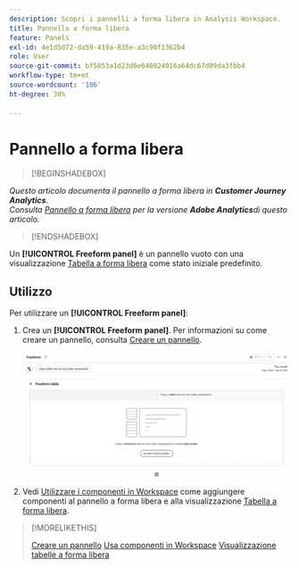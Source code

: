 ```yaml
---
description: Scopri i pannelli a forma libera in Analysis Workspace.
title: Pannello a forma libera
feature: Panels
exl-id: 4e1d5d72-da59-419a-835e-a3c90f1362b4
role: User
source-git-commit: bf5853a1d23d6e648024016a64dc67d09da3fbb4
workflow-type: tm+mt
source-wordcount: '106'
ht-degree: 30%

---
```


# Pannello a forma libera


>[!BEGINSHADEBOX]

*Questo articolo documenta il pannello a forma libera in **Customer Journey Analytics**.<br/>Consulta [Pannello a forma libera](https://experienceleague.adobe.com/en/docs/analytics/analyze/analysis-workspace/panels/freeform-panel) per la versione **Adobe Analytics**di questo articolo.*

>[!ENDSHADEBOX]


Un **[!UICONTROL Freeform panel]** è un pannello vuoto con una visualizzazione [Tabella a forma libera](/help/analysis-workspace/visualizations/freeform-table/freeform-table.md) come stato iniziale predefinito.

## Utilizzo

Per utilizzare un **[!UICONTROL Freeform panel]**:

1. Crea un **[!UICONTROL Freeform panel]**. Per informazioni su come creare un pannello, consulta [Creare un pannello](panels.md#create-a-panel).

   ![Pannello a forma libera predefinito che mostra un pannello vuoto con una tabella a forma libera.](assets/freeform-panel.png)

1. Vedi [Utilizzare i componenti in Workspace](/help/components/use-components-in-workspace.md) come aggiungere componenti al pannello a forma libera e alla visualizzazione [Tabella a forma libera](/help/analysis-workspace/visualizations/freeform-table/freeform-table.md).


>[!MORELIKETHIS]
>
>[Creare un pannello](/help/analysis-workspace/c-panels/panels.md#create-a-panel)
>[Usa componenti in Workspace](/help/components/use-components-in-workspace.md)
>[Visualizzazione tabelle a forma libera](/help/analysis-workspace/visualizations/freeform-table/freeform-table.md)
>
